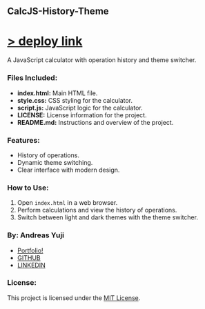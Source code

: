 ## CalcJS-History-Theme

# [> deploy link](https://andreas-yuji-fujiki.github.io/CalcJS-History-Theme/)

A JavaScript calculator with operation history and theme switcher.

### Files Included:
- **index.html:** Main HTML file.
- **style.css:** CSS styling for the calculator.
- **script.js:** JavaScript logic for the calculator.
- **LICENSE:** License information for the project.
- **README.md:** Instructions and overview of the project.

### Features:
- History of operations.
- Dynamic theme switching.
- Clear interface with modern design.

### How to Use:
1. Open `index.html` in a web browser.
2. Perform calculations and view the history of operations.
3. Switch between light and dark themes with the theme switcher.

### By: Andreas Yuji
- [ Portfolio! ](https://andreas-yuji-fujiki.github.io/portfolio)
- [GITHUB](https://github.com/andreas-yuji-fujiki)
- [LINKEDIN](www.linkedin.com/in/andreas-yuji-fujiki-a08633321)
  
### License:
This project is licensed under the [MIT License](LICENSE).
